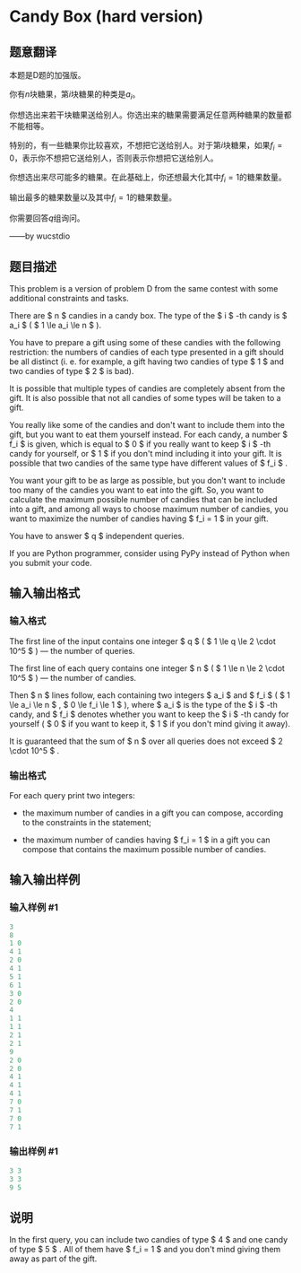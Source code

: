 # Candy Box (hard version)

## 题意翻译

本题是D题的加强版。

你有$n$块糖果，第$i$块糖果的种类是$a_i$。

你想选出来若干块糖果送给别人。你选出来的糖果需要满足任意两种糖果的数量都不能相等。

特别的，有一些糖果你比较喜欢，不想把它送给别人。对于第$i$块糖果，如果$f_i=0$，表示你不想把它送给别人，否则表示你想把它送给别人。

你想选出来尽可能多的糖果。在此基础上，你还想最大化其中$f_i=1$的糖果数量。

输出最多的糖果数量以及其中$f_i=1$的糖果数量。

你需要回答$q$组询问。

$\text{——by wucstdio}$

## 题目描述

This problem is a version of problem D from the same contest with some additional constraints and tasks.

There are $ n $ candies in a candy box. The type of the $ i $ -th candy is $ a_i $ ( $ 1 \le a_i \le n $ ).

You have to prepare a gift using some of these candies with the following restriction: the numbers of candies of each type presented in a gift should be all distinct (i. e. for example, a gift having two candies of type $ 1 $ and two candies of type $ 2 $ is bad).

It is possible that multiple types of candies are completely absent from the gift. It is also possible that not all candies of some types will be taken to a gift.

You really like some of the candies and don't want to include them into the gift, but you want to eat them yourself instead. For each candy, a number $ f_i $ is given, which is equal to $ 0 $ if you really want to keep $ i $ -th candy for yourself, or $ 1 $ if you don't mind including it into your gift. It is possible that two candies of the same type have different values of $ f_i $ .

You want your gift to be as large as possible, but you don't want to include too many of the candies you want to eat into the gift. So, you want to calculate the maximum possible number of candies that can be included into a gift, and among all ways to choose maximum number of candies, you want to maximize the number of candies having $ f_i = 1 $ in your gift.

You have to answer $ q $ independent queries.

If you are Python programmer, consider using PyPy instead of Python when you submit your code.

## 输入输出格式

### 输入格式

The first line of the input contains one integer $ q $ ( $ 1 \le q \le 2 \cdot 10^5 $ ) — the number of queries.

The first line of each query contains one integer $ n $ ( $ 1 \le n \le 2 \cdot 10^5 $ ) — the number of candies.

Then $ n $ lines follow, each containing two integers $ a_i $ and $ f_i $ ( $ 1 \le a_i \le n $ , $ 0 \le f_i \le 1 $ ), where $ a_i $ is the type of the $ i $ -th candy, and $ f_i $ denotes whether you want to keep the $ i $ -th candy for yourself ( $ 0 $ if you want to keep it, $ 1 $ if you don't mind giving it away).

It is guaranteed that the sum of $ n $ over all queries does not exceed $ 2 \cdot 10^5 $ .

### 输出格式

For each query print two integers:

- the maximum number of candies in a gift you can compose, according to the constraints in the statement;

- the maximum number of candies having $ f_i = 1 $ in a gift you can compose that contains the maximum possible number of candies.

## 输入输出样例

### 输入样例 #1

```cpp
3
8
1 0
4 1
2 0
4 1
5 1
6 1
3 0
2 0
4
1 1
1 1
2 1
2 1
9
2 0
2 0
4 1
4 1
4 1
7 0
7 1
7 0
7 1

```
### 输出样例 #1

```cpp
3 3
3 3
9 5

```
## 说明

In the first query, you can include two candies of type $ 4 $ and one candy of type $ 5 $ . All of them have $ f_i = 1 $ and you don't mind giving them away as part of the gift.

